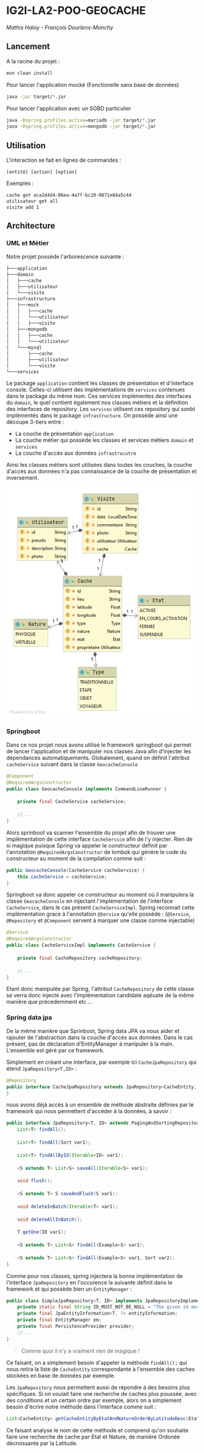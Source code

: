 # IG2I-LA2-POO-GEOCACHE
*Mathis Haloy - François Dourlens-Monchy*

## Lancement

A la racine du projet :

```bash
mvn clean install
```
Pour lancer l'application mocké (Fonctionelle sans base de données)
```bash
java -jar target/*.jar
```
Pour lancer l'application avec un SGBD particulier
```bash
java -Dspring.profiles.active=mariadb -jar target/*.jar
java -Dspring.profiles.active=mongodb -jar target/*.jar
```
## Utilisation
L'interaction se fait en lignes de commandes :
```
[entité] [action] [option]
```
Exemples :
```
cache get aca2d4d4-06ea-4a7f-bc10-0871e84a5c44
utilisateur get all
visite add 1
```

## Architecture

### UML et Métier

Notre projet possède l'arborescence suivante : 

```
├───application
├───domain
│   ├───cache
│   ├───utilisateur
│   └───visite
├───infrastructure
│   ├───mock
│   │   ├───cache
│   │   └───utilisateur
│   │   ├───visite
│   ├───mongodb
│   │   ├───cache
│   │   └───utilisateur
│   └───mysql
│       ├───cache
│       ├───utilisateur
│       └───visite
└───services

```
Le package `application` contient les classes de présentation et d'interface console. Celles-ci utilisent des implémentations de `services` contenues dans le package du même nom.
Ces services implémentes des interfaces du `domain`, le quel contient également nos classes métiers et la définition des interfaces de repository. Les `services` utilisent ces repository qui sonbt implémentés dans le package `infrastructure`.
On possède ainsi une découpe 3-tiers entre :
+ La couche de présentation `application`
+ La couche métier qui possède les classes et services métiers `domain` et `services`
+ La couche d'accès aux données `infrastrucutre`

Ainsi les classes métiers sont utilisées dans toutes les couches, la couche d'accès aux données n'a pas connaissance de la couche de présentation et inversement.

![UML](CacheUML.png)

### Springboot

Dans ce nos projet nous avons utilisé le framework springboot qui permet de lancer l'application et de manipuler nos classes Java
afin d'injecter les dépendances automatiquements. Globalement, quand on définit l'attribut `cacheService` suivant dans la classe ```GeocacheConsole```
```java
@Component
@RequiredArgsConstructor
public class GeocacheConsole implements CommandLineRunner {

    private final CacheService cacheService;
    
    // ...
}
```
Alors sprinboot va scanner l'ensemble du projet afin de trouver une implémentation de cette interface ```CacheService```
afin de l'y injecter. Rien de si magique puisque Spring va appeler le constructeur définit par l'annotation `@RequiredArgsConstructor` de lombok
qui génère le code du constructeur au moment de la compilation comme suit :

```java
public GeocacheConsole(CacheService cacheService) {
    this.cacheService = cacheService;
}
```
Springboot va donc appeler ce constructeur au moment où il manipulera la classe `GeocacheConsole` en injectant l'implémentation
de l'interface `CacheService`, dans le cas présent `CacheServiceImpl`. Spring reconnait cette implémentation grace à l'annotation
`@Service` qu'elle possède : (`@Service`, `@Repository` et `@Component` servent à marquer une classe comme injectable)
```java
@Service
@RequiredArgsConstructor
public class CacheServiceImpl implements CacheService {

    private final CacheRepository cacheRepository;
    
    // ...
}
```
Etant donc manipulée par Spring, l'attribut `CacheRepository` de cette classe se verra donc injecté avec l'implémentation candidate aqéuate
de la même manière que précedemment etc ...

### Spring data jpa

De la même manière que Sprinboot, Spring data JPA va nous aider et rajouter de l'abstraction dans la couche d'accès aux données.
Dans le cas présent, pas de déclaration d'EntityManager à manipuler à la main. L'ensemble est géré par ce framework.

Simplement en créant une interface, par exemple ici `CacheJpaRepository` qui étend `JpaRepository<T,ID>` :
```java
@Repository
public interface CacheJpaRepository extends JpaRepository<CacheEntity, String> {
}
```
nous avons déjà accès à un ensemble de méthode abstraite définies par le framework qui nous permettent d'accéder à la données, à savoir :

```java
public interface JpaRepository<T, ID> extends PagingAndSortingRepository<T, ID>, QueryByExampleExecutor<T> {
    List<T> findAll();

    List<T> findAll(Sort var1);

    List<T> findAllById(Iterable<ID> var1);

    <S extends T> List<S> saveAll(Iterable<S> var1);

    void flush();

    <S extends T> S saveAndFlush(S var1);

    void deleteInBatch(Iterable<T> var1);

    void deleteAllInBatch();

    T getOne(ID var1);

    <S extends T> List<S> findAll(Example<S> var1);

    <S extends T> List<S> findAll(Example<S> var1, Sort var2);
}
```

Comme pour nos classes, spring injectera la bonne implémentation de l'interface `JpaRepository` en l'occurence la 
suivante définit dans le framework et qui possède bien un `EntityManager` :
```java
public class SimpleJpaRepository<T, ID> implements JpaRepositoryImplementation<T, ID> {
    private static final String ID_MUST_NOT_BE_NULL = "The given id must not be null!";
    private final JpaEntityInformation<T, ?> entityInformation;
    private final EntityManager em;
    private final PersistenceProvider provider;
    // ...
}
```
> Comme quoi il n'y a vraiment rien de magique !

Ce faisant, on a simplement besoin d'appeler la méthode `findAll();` qui nous retira la liste de `CacheEntity` correspondante
à l'ensemble des caches stockées en base de données par exemple.

Les `JpaRepository` nous permettent aussi de répondre à des besoins plus spécifiques. Si on voulait faire une recherche
de caches plus poussée, avec des conditions et un certain ordre par exemple, alors on a simplement besoin d'écrire notre
méthode dans l'interface comme suit :
```java
List<CacheEntity> getCacheEntityByEtatAndNatureOrderByLatitudeDesc(Etat etat, Nature nature);
```

Ce faisant analyse le nom de cette méthode et comprend qu'on souhaite faire une recherche de cache par Etat et Nature,
de manière Ordonée décroissante par la Latitude.